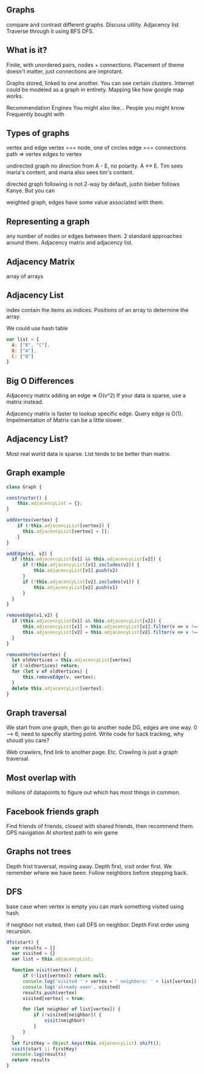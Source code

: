## Graphs

compare and contrast different graphs. Discuss utility. Adjacency list. Traverse through it using BFS DFS.

## What is it?
Finite, with unordered pairs, nodes + connections. Placement of theme doesn't matter, just connections are improtant. 

Graphs stored, linked to one another. You can see certain clusters. Internet could be modeled as a graph in entirety. Mapping like how google map works.

Recommendation Engines
You might also like...
People you might know
Frequently bought with

## Types of graphs
vertex and edge
vertex === node, one of circles
edge === connections
path => vertex edges to vertex

undirected graph
no direction from A - E, no polarity. A <-> E. Tim sees maria's content, and maria also sees tim's content.

directed graph
following is not 2-way by default, justin bieber follows Kanye. But you can

weighted graph, edges have some value associated with them.

## Representing a graph
any number of nodes or edges between them.
2 standard approaches around them.
Adjacency matrix and adjacency list.

## Adjacency Matrix
array of arrays

## Adjacency List
index contain the items as indices. Positions of an array to determine the array.

We could use hash table
```js
var list = {
  A: ["B", "C"],
  B: ["A"],
  C: ["B"]
}
```

## Big O Differences
Adjacency matrix adding an edge => O(v^2)
If your data is sparse, use a matrix instead.

Adjacency matrix is faster to lookup specific edge.
Query edge is O(1). Impelmentation of Matrix can be a little slower.

## Adjacency List?
Most real world data is sparse. List tends to be better than matrix.

## Graph example

```js
class Graph {

constructor() {
    this.adjacencyList = {};
}

addVertex(vertex) {
    if (!this.adjacencyList[vertex]) {
      this.adjacencyList[vertex] = [];
    }
}

addEdge(v1, v2) {
  if (this.adjacencyList[v1] && this.adjacencyList[v2]) {
      if (!this.adjacencyList[v1].includes(v2)) {
          this.adjacencyList[v1].push(v2)      
      } 
      if (!this.adjacencyList[v2].includes(v1)) {
          this.adjacencyList[v2].push(v1)      
      } 
  }
}

removeEdge(v1,v2) {
  if (this.adjacencyList[v1] && this.adjacencyList[v2]) {
      this.adjacencyList[v1] = this.adjacencyList[v1].filter(v => v !== v2);
      this.adjacencyList[v2] = this.adjacencyList[v2].filter(v => v !== v1);                      
  }
}

removeVertex(vertex) {
  let oldVertices = this.adjacencyList[vertex]
  if (!oldVertices) return;
  for (let v of oldVertices) {
      this.removeEdge(v, vertex);
  }
  delete this.adjacencyList[vertex];
}
```

## Graph traversal
We start from one graph, then go to another node
DG, edges are one way. 0 --> 6, need to specifiy starting point. Write code for back tracking, why shoudl you care?

Web crawlers, find link to another page. Etc. Crawling is just a graph traversal.

## Most overlap with
millions of datapoints to figure out which has most things in common.

## Facebook friends graph
Find friends of friends, closest with shared friends, then recommend them.
GPS navigation
AI shortest path to win game

## Graphs not trees
Depth frist traversal, moving away.
Depth first, visit order first. We remember where we have been. Follow neighbors before stepping back.

## DFS
base case when vertex is empty
you can mark something visited using hash.

if neighbor not visited, then call DFS on neighbor. Depth First order using recursion.

```js
dfs(start) {
  var results = []
  var visited = {}
  var list = this.adjacencyList;

  function visit(vertex) {
      if (!list[vertex]) return null;
      console.log('visited ' + vertex + ' neighbors: ' + list[vertex])
      console.log('already seen', visited)
      results.push(vertex)
      visited[vertex] = true;

      for (let neighbor of list[vertex]) {
          if (!visited[neighbor]) {
              visit(neighbor)
          }
      }
  }
  let firstKey = Object.keys(this.adjacencyList).shift();
  visit(start || firstKey)
  console.log(results)
  return results
}
```






